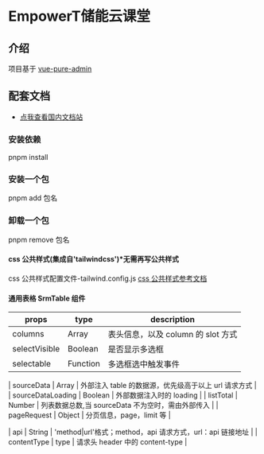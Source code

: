 <h1>EmpowerT储能云课堂</h1>

## 介绍

项目基于 [vue-pure-admin](https://github.com/xiaoxian521/vue-pure-admin)

## 配套文档

- [点我查看国内文档站](https://yiming_chang.gitee.io/pure-admin-doc)

### 安装依赖

pnpm install

### 安装一个包

pnpm add 包名

### 卸载一个包

pnpm remove 包名

#### css 公共样式(集成自'tailwindcss')\*无需再写公共样式

css 公共样式配置文件-tailwind.config.js
[css 公共样式参考文档](https://www.tailwindcss.cn/docs)

#### 通用表格 SrmTable 组件

| props         | type     | description                        |
| ------------- | -------- | ---------------------------------- |
| columns       | Array    | 表头信息，以及 column 的 slot 方式 |
| selectVisible | Boolean  | 是否显示多选框                     |
| selectable    | Function | 多选框选中触发事件                 |

<!-- 外部注入数据传参 -->

| sourceData | Array | 外部注入 table 的数据源，优先级高于以上 url 请求方式 |
| sourceDataLoading | Boolean | 外部数据注入时的 loading |
| listTotal | Number | 列表数据总数,当 sourceData 不为空时，需由外部传入 |
| pageRequest | Object | 分页信息，page，limit 等 |

<!-- 组件内部调用接口 -->

| api | String | 'method|url'格式；method，api 请求方式，url：api 链接地址 |
| contentType | type | 请求头 header 中的 content-type |
